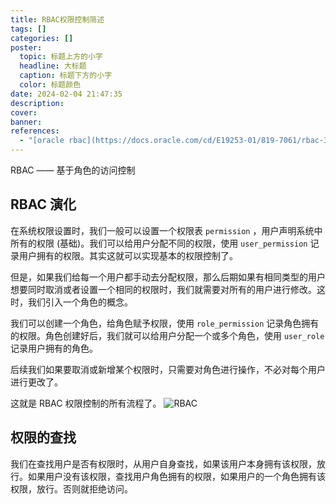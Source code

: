 ```yaml
---
title: RBAC权限控制简述
tags: []
categories: []
poster:
  topic: 标题上方的小字
  headline: 大标题
  caption: 标题下方的小字
  color: 标题颜色
date: 2024-02-04 21:47:35
description:
cover:
banner:
references:
  - "[oracle rbac](https://docs.oracle.com/cd/E19253-01/819-7061/rbac-38/index.html)"
---
```


RBAC —— 基于角色的访问控制

<!-- more -->

## RBAC 演化

在系统权限设置时，我们一般可以设置一个权限表 `permission` ，用户声明系统中所有的权限 (基础)。我们可以给用户分配不同的权限，使用 `user_permission` 记录用户拥有的权限。其实这就可以实现基本的权限控制了。

但是，如果我们给每一个用户都手动去分配权限，那么后期如果有相同类型的用户想要同时取消或者设置一个相同的权限时，我们就需要对所有的用户进行修改。这时，我们引入一个角色的概念。

我们可以创建一个角色，给角色赋予权限，使用 `role_permission` 记录角色拥有的权限。角色创建好后，我们就可以给用户分配一个或多个角色，使用 `user_role` 记录用户拥有的角色。

后续我们如果要取消或新增某个权限时，只需要对角色进行操作，不必对每个用户进行更改了。

这就是 RBAC 权限控制的所有流程了。
![RBAC](/assets/posts/rbac.png)

## 权限的查找

我们在查找用户是否有权限时，从用户自身查找，如果该用户本身拥有该权限，放行。如果用户没有该权限，查找用户角色拥有的权限，如果用户的一个角色拥有该权限，放行。否则就拒绝访问。
